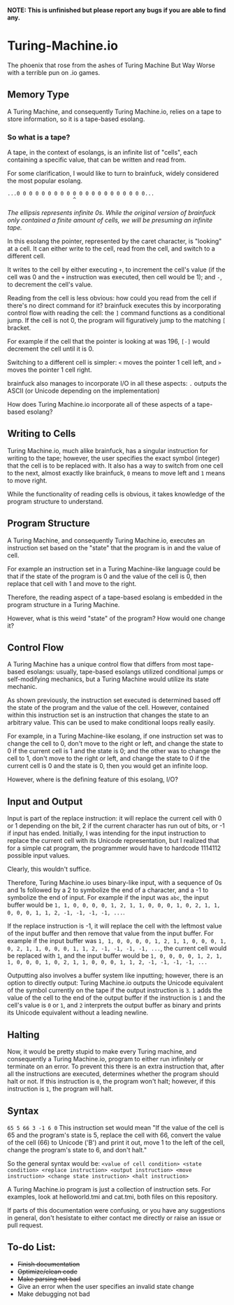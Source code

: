 **NOTE: This is unfinished but please report any bugs if you are able to find any.**

# Turing-Machine.io
The phoenix that rose from the ashes of Turing Machine But Way Worse with a terrible pun on .io games.

## Memory Type
A Turing Machine, and consequently Turing Machine.io, relies on a tape to store information, so it is a tape-based esolang.
### So what is a tape?
A tape, in the context of esolangs, is an infinite list of "cells", each containing a specific value, that can be written and read from.

For some clarification, I would like to turn to brainfuck, widely considered the most popular esolang.
```
...0 0 0 0 0 0 0 0 0 0 0 0 0 0 0 0 0 0 0 0 0...
                     ^
```
*The ellipsis represents infinite 0s. While the original version of brainfuck only contained a finite amount of cells, we will be presuming an infinite tape.* 

In this esolang the pointer, represented by the caret character, is "looking" at a cell. It can either write to the cell, read from the cell, and switch to a different cell.

It writes to the cell by either executing `+`, to increment the cell's value (if the cell was 0 and the `+` instruction was executed, then cell would be 1); and `-`, to decrement the cell's value.

Reading from the cell is less obvious: how could you read from the cell if there's no direct command for it? brainfuck executes this by incorporating control flow with reading the cell: the `]` command functions as a conditional jump. If the cell is not 0, the program will figuratively jump to the matching `[` bracket.

For example if the cell that the pointer is looking at was 196, `[-]` would decrement the cell until it is 0.

Switching to a different cell is simpler: `<` moves the pointer 1 cell left, and `>` moves the pointer 1 cell right.

brainfuck also manages to incorporate I/O in all these aspects: `.` outputs the ASCII (or Unicode depending on the implementation) 

How does Turing Machine.io incorporate all of these aspects of a tape-based esolang?
## Writing to Cells

Turing Machine.io, much alike brainfuck, has a singular instruction for writing to the tape; however, the user specifies the exact symbol (integer) that the cell is to be replaced with. It also has a way to switch from one cell to the next, almost exactly like brainfuck, `0` means to move left and `1` means to move right.

While the functionality of reading cells is obvious, it takes knowledge of the program structure to understand.

## Program Structure

A Turing Machine, and consequently Turing Machine.io, executes an instruction set based on the "state" that the program is in and the value of cell.

For example an instruction set in a Turing Machine-like language could be that if the state of the program is 0 and the value of the cell is 0, then replace that cell with 1 and move to the right.

Therefore, the reading aspect of a tape-based esolang is embedded in the program structure in a Turing Machine.

However, what is this weird "state" of the program? How would one change it?
## Control Flow

A Turing Machine has a unique control flow that differs from most tape-based esolangs: usually, tape-based esolangs utilized conditional jumps or self-modifying mechanics, but a Turing Machine would utilize its state mechanic.

As shown previously, the instruction set executed is determined based off the state of the program and the value of the cell. However, contained within this instruction set is an instruction that changes the state to an arbitrary value. This can be used to make conditional loops really easily.

For example, in a Turing Machine-like esolang, if one instruction set was to change the cell to 0, don't move to the right or left, and change the state to 0 if the current cell is 1 and the state is 0; and the other was to change the cell to 1, don't move to the right or left, and change the state to 0 if the current cell is 0 and the state is 0, then you would get an infinite loop.

However, where is the defining feature of this esolang, I/O?

## Input and Output

Input is part of the replace instruction: it will replace the current cell with 0 or 1 depending on the bit, 2 if the current character has run out of bits, or -1 if input has ended. Initially, I was intending for the input instruction to replace the current cell with its Unicode representation, but I realized that for a simple cat program, the programmer would have to hardcode 1114112 possible input values.

Clearly, this wouldn't suffice.

Therefore, Turing Machine.io uses binary-like input, with a sequence of 0s and 1s followed by a 2 to symbolize the end of a character, and a -1 to symbolize the end of input.
For example if the input was `abc`, the input buffer would be `1, 1, 0, 0, 0, 0, 1, 2, 1, 1, 0, 0, 0, 1, 0, 2, 1, 1, 0, 0, 0, 1, 1, 2, -1, -1, -1, -1, ...`.

If the replace instruction is -1, it will replace the cell with the leftmost value of the input buffer and then remove that value from the input buffer. For example if the input buffer was `1, 1, 0, 0, 0, 0, 1, 2, 1, 1, 0, 0, 0, 1, 0, 2, 1, 1, 0, 0, 0, 1, 1, 2, -1, -1, -1, -1, ...`, the current cell would be replaced with `1`, and the input buffer would be `1, 0, 0, 0, 0, 1, 2, 1, 1, 0, 0, 0, 1, 0, 2, 1, 1, 0, 0, 0, 1, 1, 2, -1, -1, -1, -1, ...`

Outputting also involves a buffer system like inputting; however, there is an option to directly output: Turing Machine.io outputs the Unicode equivalent of the symbol currently on the tape if the output instruction is `3`. `1` adds the value of the cell to the end of the output buffer if the instruction is `1` and the cell's value is `0` or `1`, and `2` interprets the output buffer as binary and prints its Unicode equivalent without a leading newline.

## Halting

Now, it would be pretty stupid to make every Turing machine, and consequently a Turing Machine.io, program to either run infinitely or terminate on an error. To prevent this there is an extra instruction that, after all the instructions are executed, determines whether the program should halt or not. If this instruction is `0`, the program won't halt; however, if this instruction is `1`, the program will halt.

## Syntax

```65 5 66 3 -1 6 0```
This instruction set would mean "If the value of the cell is 65 and the program's state is 5, replace the cell with 66, convert the value of the cell (66) to Unicode ('B') and print it out, move 1 to the left of the cell, change the program's state to 6, and don't halt."

So the general syntax would be:
```<value of cell condition> <state condition> <replace instruction> <output instruction> <move instruction> <change state instruction> <halt instruction>```

A Turing Machine.io program is just a collection of instruction sets. For examples, look at helloworld.tmi and cat.tmi, both files on this repository.

If parts of this documentation were confusing, or you have any suggestions in general, don't hesistate to either contact me directly or raise an issue or pull request.


## To-do List:
- ~~Finish documentation~~
- ~~Optimize/clean code~~
- ~~Make parsing not bad~~
- Give an error when the user specifies an invalid state change
- Make debugging not bad
